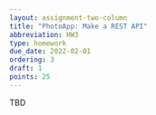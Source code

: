 ```yaml
---
layout: assignment-two-column
title: "PhotoApp: Make a REST API"
abbreviation: HW3
type: homework
due_date: 2022-02-01
ordering: 3
draft: 1
points: 25
---
```


TBD